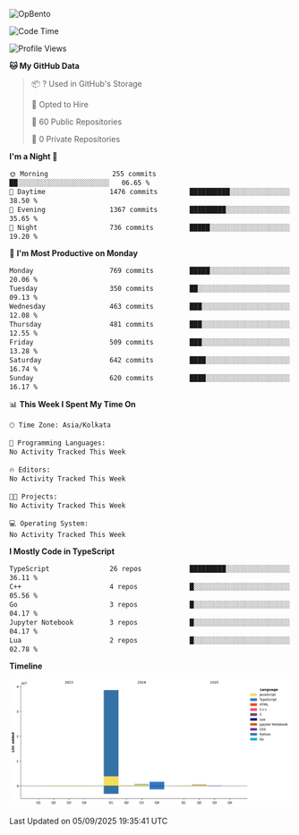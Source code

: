 ![OpBento](https://firebasestorage.googleapis.com/v0/b/smartkaksha-fe32c.appspot.com/o/opbento%2Fparthkapoor-dev3db8f.png?alt=media)

<!--START_SECTION:waka-->
![Code Time](http://img.shields.io/badge/Code%20Time-0%20secs-blue)

![Profile Views](http://img.shields.io/badge/Profile%20Views-0-blue)

**🐱 My GitHub Data** 

> 📦 ? Used in GitHub's Storage 
 > 
> 💼 Opted to Hire
 > 
> 📜 60 Public Repositories 
 > 
> 🔑 0 Private Repositories 
 > 
**I'm a Night 🦉** 

```text
🌞 Morning                255 commits         ██░░░░░░░░░░░░░░░░░░░░░░░   06.65 % 
🌆 Daytime                1476 commits        ██████████░░░░░░░░░░░░░░░   38.50 % 
🌃 Evening                1367 commits        █████████░░░░░░░░░░░░░░░░   35.65 % 
🌙 Night                  736 commits         █████░░░░░░░░░░░░░░░░░░░░   19.20 % 
```
📅 **I'm Most Productive on Monday** 

```text
Monday                   769 commits         █████░░░░░░░░░░░░░░░░░░░░   20.06 % 
Tuesday                  350 commits         ██░░░░░░░░░░░░░░░░░░░░░░░   09.13 % 
Wednesday                463 commits         ███░░░░░░░░░░░░░░░░░░░░░░   12.08 % 
Thursday                 481 commits         ███░░░░░░░░░░░░░░░░░░░░░░   12.55 % 
Friday                   509 commits         ███░░░░░░░░░░░░░░░░░░░░░░   13.28 % 
Saturday                 642 commits         ████░░░░░░░░░░░░░░░░░░░░░   16.74 % 
Sunday                   620 commits         ████░░░░░░░░░░░░░░░░░░░░░   16.17 % 
```


📊 **This Week I Spent My Time On** 

```text
🕑︎ Time Zone: Asia/Kolkata

💬 Programming Languages: 
No Activity Tracked This Week

🔥 Editors: 
No Activity Tracked This Week

🐱‍💻 Projects: 
No Activity Tracked This Week

💻 Operating System: 
No Activity Tracked This Week
```

**I Mostly Code in TypeScript** 

```text
TypeScript               26 repos            █████████░░░░░░░░░░░░░░░░   36.11 % 
C++                      4 repos             █░░░░░░░░░░░░░░░░░░░░░░░░   05.56 % 
Go                       3 repos             █░░░░░░░░░░░░░░░░░░░░░░░░   04.17 % 
Jupyter Notebook         3 repos             █░░░░░░░░░░░░░░░░░░░░░░░░   04.17 % 
Lua                      2 repos             █░░░░░░░░░░░░░░░░░░░░░░░░   02.78 % 
```



**Timeline**

![Lines of Code chart](https://raw.githubusercontent.com/ParthKapoor-dev/ParthKapoor-dev/main/assets/bar_graph.png)


 Last Updated on 05/09/2025 19:35:41 UTC
<!--END_SECTION:waka-->
